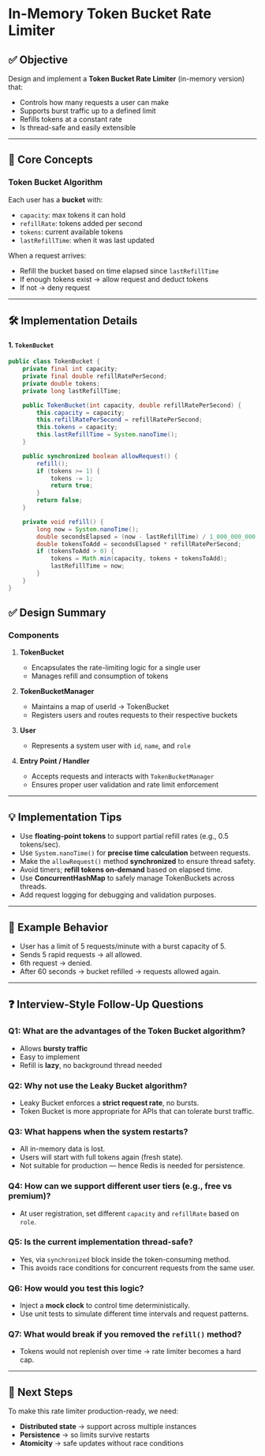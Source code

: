 # In-Memory Token Bucket Rate Limiter

## ✅ Objective

Design and implement a **Token Bucket Rate Limiter** (in-memory version) that:
- Controls how many requests a user can make
- Supports burst traffic up to a defined limit
- Refills tokens at a constant rate
- Is thread-safe and easily extensible

---

## 🧠 Core Concepts

### Token Bucket Algorithm

Each user has a **bucket** with:
- `capacity`: max tokens it can hold
- `refillRate`: tokens added per second
- `tokens`: current available tokens
- `lastRefillTime`: when it was last updated

When a request arrives:
- Refill the bucket based on time elapsed since `lastRefillTime`
- If enough tokens exist → allow request and deduct tokens
- If not → deny request

---

## 🛠️ Implementation Details

#### 1. `TokenBucket`

```java
public class TokenBucket {
    private final int capacity;
    private final double refillRatePerSecond;
    private double tokens;
    private long lastRefillTime;

    public TokenBucket(int capacity, double refillRatePerSecond) {
        this.capacity = capacity;
        this.refillRatePerSecond = refillRatePerSecond;
        this.tokens = capacity;
        this.lastRefillTime = System.nanoTime();
    }

    public synchronized boolean allowRequest() {
        refill();
        if (tokens >= 1) {
            tokens -= 1;
            return true;
        }
        return false;
    }

    private void refill() {
        long now = System.nanoTime();
        double secondsElapsed = (now - lastRefillTime) / 1_000_000_000.0;
        double tokensToAdd = secondsElapsed * refillRatePerSecond;
        if (tokensToAdd > 0) {
            tokens = Math.min(capacity, tokens + tokensToAdd);
            lastRefillTime = now;
        }
    }
}
```
## ✅ Design Summary

### Components

1. **TokenBucket**
    - Encapsulates the rate-limiting logic for a single user
    - Manages refill and consumption of tokens

2. **TokenBucketManager**
    - Maintains a map of userId → TokenBucket
    - Registers users and routes requests to their respective buckets

3. **User**
    - Represents a system user with `id`, `name`, and `role`

4. **Entry Point / Handler**
    - Accepts requests and interacts with `TokenBucketManager`
    - Ensures proper user validation and rate limit enforcement

---

## 💡 Implementation Tips

- Use **floating-point tokens** to support partial refill rates (e.g., 0.5 tokens/sec).
- Use `System.nanoTime()` for **precise time calculation** between requests.
- Make the `allowRequest()` method **synchronized** to ensure thread safety.
- Avoid timers; **refill tokens on-demand** based on elapsed time.
- Use **ConcurrentHashMap** to safely manage TokenBuckets across threads.
- Add request logging for debugging and validation purposes.

---

## 🧪 Example Behavior

- User has a limit of 5 requests/minute with a burst capacity of 5.
- Sends 5 rapid requests → all allowed.
- 6th request → denied.
- After 60 seconds → bucket refilled → requests allowed again.

---

## ❓ Interview-Style Follow-Up Questions

### Q1: What are the advantages of the Token Bucket algorithm?
- Allows **bursty traffic**
- Easy to implement
- Refill is **lazy**, no background thread needed

### Q2: Why not use the Leaky Bucket algorithm?
- Leaky Bucket enforces a **strict request rate**, no bursts.
- Token Bucket is more appropriate for APIs that can tolerate burst traffic.

### Q3: What happens when the system restarts?
- All in-memory data is lost.
- Users will start with full tokens again (fresh state).
- Not suitable for production — hence Redis is needed for persistence.

### Q4: How can we support different user tiers (e.g., free vs premium)?
- At user registration, set different `capacity` and `refillRate` based on `role`.

### Q5: Is the current implementation thread-safe?
- Yes, via `synchronized` block inside the token-consuming method.
- This avoids race conditions for concurrent requests from the same user.

### Q6: How would you test this logic?
- Inject a **mock clock** to control time deterministically.
- Use unit tests to simulate different time intervals and request patterns.

### Q7: What would break if you removed the `refill()` method?
- Tokens would not replenish over time → rate limiter becomes a hard cap.

---

## 🧭 Next Steps

To make this rate limiter production-ready, we need:
- **Distributed state** → support across multiple instances
- **Persistence** → so limits survive restarts
- **Atomicity** → safe updates without race conditions